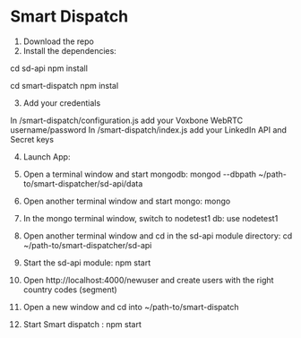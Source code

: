 Smart Dispatch
===============


1. Download the repo
2. Install the dependencies:

cd sd-api
npm install

cd smart-dispatch
npm instal

3. Add your credentials

In /smart-dispatch/configuration.js add your Voxbone WebRTC username/password
In /smart-dispatch/index.js add your LinkedIn API and Secret keys

4. Launch App:

  1. Open a terminal window and start mongodb: mongod --dbpath ~/path-to/smart-dispatcher/sd-api/data
  2. Open another terminal window and start mongo: mongo
  3. In the mongo terminal window, switch to nodetest1 db: use nodetest1
  4. Open another terminal window and cd in the sd-api module directory: cd ~/path-to/smart-dispatcher/sd-api
  5. Start the sd-api module: npm start
  6. Open http://localhost:4000/newuser and create users with the right country codes (segment)
  7. Open a new window and cd into ~/path-to/smart-dispatch
  8. Start Smart dispatch : npm start
